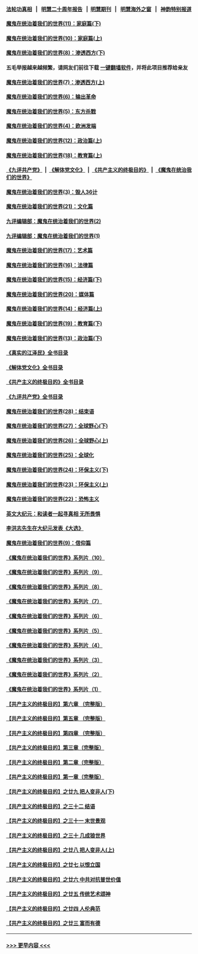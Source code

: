 #### [法轮功真相](https://github.com/gfw-breaker/truth/blob/master/README.md?t=0) &nbsp;&nbsp;|&nbsp;&nbsp; [明慧二十周年报告](https://github.com/gfw-breaker/mh-reports/blob/master/README.md?t=0) &nbsp;&nbsp;|&nbsp;&nbsp;[明慧期刊](https://github.com/gfw-breaker/mh-qikan) &nbsp;&nbsp;|&nbsp;&nbsp; [明慧海外之窗](https://github.com/gfw-breaker/mh-news/blob/master/README.md?t=0) &nbsp;&nbsp;|&nbsp;&nbsp; [神韵特别报道](https://github.com/gfw-breaker/mh-news/blob/master/shenyun.md?t=0)
#### [魔鬼在统治着我们的世界(11)：家庭篇(下)](../pages/nsc422/n10440961.md?t=12091650) 
#### [魔鬼在统治着我们的世界(10)：家庭篇(上)](../pages/nsc422/n10435448.md?t=12091650) 
#### [魔鬼在统治着我们的世界(8)：渗透西方(下)](../pages/nsc422/n10429603.md?t=12091650) 
#### 五毛举报越来越频繁，请网友们前往下载 [一键翻墙软件](https://github.com/gfw-breaker/ssr-accounts)，并将此项目推荐给亲友
#### [魔鬼在统治着我们的世界(7)：渗透西方(上)](../pages/nsc422/n10426013.md?t=12091650) 
#### [魔鬼在统治着我们的世界(6)：输出革命](../pages/nsc422/n10421536.md?t=12091650) 
#### [魔鬼在统治着我们的世界(5)：东方杀戮](../pages/nsc422/n10417707.md?t=12091650) 
#### [魔鬼在统治着我们的世界(4)：欧洲发端](../pages/nsc422/n10414890.md?t=12091650) 
#### [魔鬼在统治着我们的世界(12)：政治篇(上)](../pages/nsc422/n10444576.md?t=12091650) 
#### [魔鬼在统治着我们的世界(18)：教育篇(上)](../pages/nsc422/n10526970.md?t=12091650) 
#### [《九评共产党》](https://github.com/begood0513/9ping.md/blob/master/README.md) &nbsp;|&nbsp; [《解体党文化》](../../../../jtdwh.md/blob/master/README.md)  &nbsp;|&nbsp; [《共产主义的终极目的》](../../../../gczydzjmd.md/blob/master/README.md) &nbsp;|&nbsp; [《魔鬼在统治我们的世界》](../../../../mgztzwmdsj.md/blob/master/README.md) 
#### [魔鬼在统治着我们的世界(3)：毁人36计](../pages/nsc422/n10411583.md?t=12091650) 
#### [魔鬼在统治着我们的世界(21)：文化篇](../pages/nsc422/n10597706.md?t=12091650) 
#### [九评编辑部：魔鬼在统治着我们的世界(2)](../pages/nsc422/n10410036.md?t=12091650) 
#### [九评编辑部：魔鬼在统治着我们的世界(1)](../pages/nsc422/n10406825.md?t=12091650) 
#### [魔鬼在统治着我们的世界(17)：艺术篇](../pages/nsc422/n10499093.md?t=12091650) 
#### [魔鬼在统治着我们的世界(16)：法律篇](../pages/nsc422/n10485969.md?t=12091650) 
#### [魔鬼在统治着我们的世界(15)：经济篇(下)](../pages/nsc422/n10469975.md?t=12091650) 
#### [魔鬼在统治着我们的世界(20)：媒体篇](../pages/nsc422/n10586579.md?t=12091650) 
#### [魔鬼在统治着我们的世界(14)：经济篇(上)](../pages/nsc422/n10457370.md?t=12091650) 
#### [魔鬼在统治着我们的世界(19)：教育篇(下)](../pages/nsc422/n10564808.md?t=12091650) 
#### [魔鬼在统治着我们的世界(13)：政治篇(下)](../pages/nsc422/n10448270.md?t=12091650) 
#### [《真实的江泽民》全书目录](../pages/nsc422/n13721399.md?t=12091650) 
#### [《解体党文化》全书目录](../pages/nsc422/n13721157.md?t=12091650) 
#### [《共产主义的终极目的》全书目录](../pages/nsc422/n13721048.md?t=12091650) 
#### [《九评共产党》全书目录](../pages/nsc422/n13708085.md?t=12091650) 
#### [魔鬼在统治着我们的世界(28)：结束语](../pages/nsc422/n10936246.md?t=12091650) 
#### [魔鬼在统治着我们的世界(27)：全球野心(下)](../pages/nsc422/n10928319.md?t=12091650) 
#### [魔鬼在统治着我们的世界(26)：全球野心(上)](../pages/nsc422/n10900318.md?t=12091650) 
#### [魔鬼在统治着我们的世界(25)：全球化](../pages/nsc422/n10788205.md?t=12091650) 
#### [魔鬼在统治着我们的世界(24)：环保主义(下)](../pages/nsc422/n10695307.md?t=12091650) 
#### [魔鬼在统治着我们的世界(23)：环保主义(上)](../pages/nsc422/n10688613.md?t=12091650) 
#### [魔鬼在统治着我们的世界(22)：恐怖主义](../pages/nsc422/n10614727.md?t=12091650) 
#### [英文大纪元：和读者一起寻真相 无所畏惧](../pages/nsc422/n12542027.md?t=12091650) 
#### [李洪志先生在大纪元发表《大选》](../pages/nsc422/n12534746.md?t=12091650) 
#### [魔鬼在统治着我们的世界(9)：信仰篇](../pages/nsc422/n10432159.md?t=12091650) 
#### [《魔鬼在统治着我们的世界》系列片（10）](../pages/nsc422/n12292670.md?t=12091650) 
#### [《魔鬼在统治着我们的世界》系列片（9）](../pages/nsc422/n12290859.md?t=12091650) 
#### [《魔鬼在统治着我们的世界》系列片（8）](../pages/nsc422/n12287445.md?t=12091650) 
#### [《魔鬼在统治着我们的世界》系列片（7）](../pages/nsc422/n12283425.md?t=12091650) 
#### [《魔鬼在统治着我们的世界》系列片（6）](../pages/nsc422/n12282314.md?t=12091650) 
#### [《魔鬼在统治着我们的世界》系列片（5）](../pages/nsc422/n12281419.md?t=12091650) 
#### [《魔鬼在统治着我们的世界》系列片（4）](../pages/nsc422/n12274024.md?t=12091650) 
#### [《魔鬼在统治着我们的世界》系列片（3）](../pages/nsc422/n12271322.md?t=12091650) 
#### [《魔鬼在统治着我们的世界》系列片（2）](../pages/nsc422/n12269049.md?t=12091650) 
#### [《魔鬼在统治着我们的世界》系列片（1）](../pages/nsc422/n12267575.md?t=12091650) 
#### [【共产主义的终极目的】第六章 （完整版）](../pages/nsc422/n11428913.md?t=12091650) 
#### [【共产主义的终极目的】第五章 （完整版）](../pages/nsc422/n11428912.md?t=12091650) 
#### [【共产主义的终极目的】第四章 （完整版）](../pages/nsc422/n11428907.md?t=12091650) 
#### [【共产主义的终极目的】第三章（完整版）](../pages/nsc422/n11428848.md?t=12091650) 
#### [【共产主义的终极目的】第二章（完整版）](../pages/nsc422/n11428831.md?t=12091650) 
#### [【共产主义的终极目的】第一章（完整版）](../pages/nsc422/n11417651.md?t=12091650) 
#### [【共产主义的终极目的】之廿九 把人变非人(下)](../pages/nsc422/n11344140.md?t=12091650) 
#### [【共产主义的终极目的】之三十二 结语](../pages/nsc422/n11360535.md?t=12091650) 
#### [【共产主义的终极目的】之三十一 末世景观](../pages/nsc422/n11351129.md?t=12091650) 
#### [【共产主义的终极目的】之三十 几成狼世界](../pages/nsc422/n11348280.md?t=12091650) 
#### [【共产主义的终极目的】之廿八 把人变非人(上)](../pages/nsc422/n11340492.md?t=12091650) 
#### [【共产主义的终极目的】之廿七 以恨立国](../pages/nsc422/n11336944.md?t=12091650) 
#### [【共产主义的终极目的】之廿六 中共对抗普世价值](../pages/nsc422/n11324785.md?t=12091650) 
#### [【共产主义的终极目的】之廿五 传统艺术颂神](../pages/nsc422/n11296396.md?t=12091650) 
#### [【共产主义的终极目的】之廿四 人伦典范](../pages/nsc422/n11296397.md?t=12091650) 
#### [【共产主义的终极目的】之廿三 富而有德](../pages/nsc422/n11283598.md?t=12091650) 

----
#### [ >>> 更早内容 <<< ](../indexes/nsc422-earlier.md)
